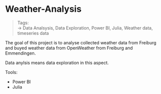 # Weather-Analysis

> Tags:<br>-> Data Analsysis, Data Exploration, Power BI, Julia, Weather data, timeseries data

The goal of this project is to analyse collected weather data from Freiburg and buyed weather data from OpenWeather from Freiburg and Emmendingen.

Data anylsis means data exploration in this aspect.

Tools:
- Power BI
- Julia

